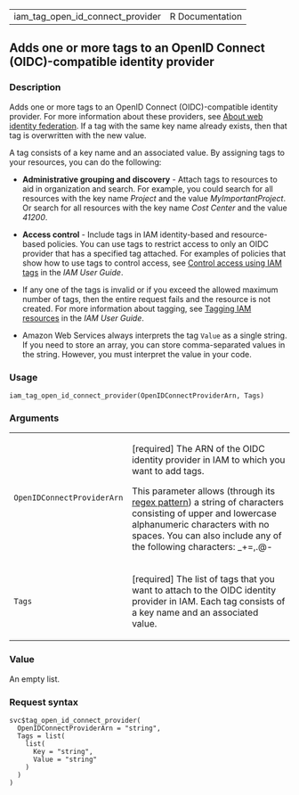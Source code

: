 <table style="width: 100%;">
<tbody>
<tr class="odd">
<td>iam_tag_open_id_connect_provider</td>
<td style="text-align: right;">R Documentation</td>
</tr>
</tbody>
</table>

## Adds one or more tags to an OpenID Connect (OIDC)-compatible identity provider

### Description

Adds one or more tags to an OpenID Connect (OIDC)-compatible identity
provider. For more information about these providers, see [About web
identity
federation](https://docs.aws.amazon.com/IAM/latest/UserGuide/id_roles_providers_oidc.html).
If a tag with the same key name already exists, then that tag is
overwritten with the new value.

A tag consists of a key name and an associated value. By assigning tags
to your resources, you can do the following:

-   **Administrative grouping and discovery** - Attach tags to resources
    to aid in organization and search. For example, you could search for
    all resources with the key name *Project* and the value
    *MyImportantProject*. Or search for all resources with the key name
    *Cost Center* and the value *41200*.

-   **Access control** - Include tags in IAM identity-based and
    resource-based policies. You can use tags to restrict access to only
    an OIDC provider that has a specified tag attached. For examples of
    policies that show how to use tags to control access, see [Control
    access using IAM
    tags](https://docs.aws.amazon.com/IAM/latest/UserGuide/access_tags.html)
    in the *IAM User Guide*.

-   If any one of the tags is invalid or if you exceed the allowed
    maximum number of tags, then the entire request fails and the
    resource is not created. For more information about tagging, see
    [Tagging IAM
    resources](https://docs.aws.amazon.com/IAM/latest/UserGuide/id_tags.html)
    in the *IAM User Guide*.

-   Amazon Web Services always interprets the tag `Value` as a single
    string. If you need to store an array, you can store comma-separated
    values in the string. However, you must interpret the value in your
    code.

### Usage

    iam_tag_open_id_connect_provider(OpenIDConnectProviderArn, Tags)

### Arguments

<table>
<colgroup>
<col style="width: 35%" />
<col style="width: 65%" />
</colgroup>
<tbody>
<tr class="odd">
<td><code
id="iam_tag_open_id_connect_provider_:_OpenIDConnectProviderArn">OpenIDConnectProviderArn</code></td>
<td><p>[required] The ARN of the OIDC identity provider in IAM to which
you want to add tags.</p>
<p>This parameter allows (through its <a
href="https://en.wikipedia.org/wiki/Regex">regex pattern</a>) a string
of characters consisting of upper and lowercase alphanumeric characters
with no spaces. You can also include any of the following characters:
_+=,.@-</p></td>
</tr>
<tr class="even">
<td><code id="iam_tag_open_id_connect_provider_:_Tags">Tags</code></td>
<td><p>[required] The list of tags that you want to attach to the OIDC
identity provider in IAM. Each tag consists of a key name and an
associated value.</p></td>
</tr>
</tbody>
</table>

### Value

An empty list.

### Request syntax

    svc$tag_open_id_connect_provider(
      OpenIDConnectProviderArn = "string",
      Tags = list(
        list(
          Key = "string",
          Value = "string"
        )
      )
    )
